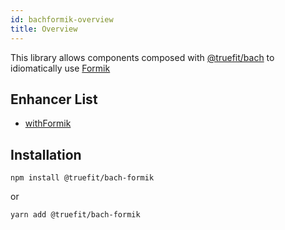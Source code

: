 ```yaml
---
id: bachformik-overview
title: Overview
---
```


This library allows components composed with [@truefit/bach](https://github.com/truefit/bach) to idiomatically use [Formik](https://jaredpalmer.com/formik/)

## Enhancer List

- [withFormik](/docs/bachformik-withformik)

## Installation

```
npm install @truefit/bach-formik
```

or

```
yarn add @truefit/bach-formik
```
